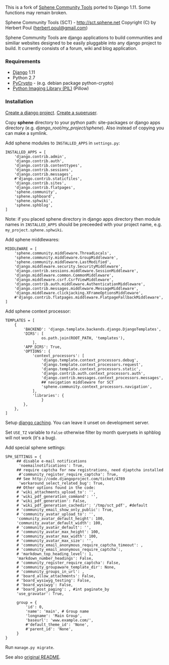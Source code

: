 This is a fork of [Sphene Community Tools](https://github.com/hpoul/sct-communitytools) ported to Django 1.11. Some functions may remain broken.

Sphene Community Tools (SCT) - http://sct.sphene.net
Copyright (C) by Herbert Poul (herbert.poul@gmail.com)

Sphene Community Tools are django applications to build communities and 
similiar websites designed to be easily pluggable into any django 
project to build.
It currently consists of a forum, wiki and blog application.

### Requirements

* [Django](http://www.djangoproject.com) 1.11
* Python 2.7
* [PyCrypto](http://sf.net/projects/pycrypto) - (e.g. debian package python-crypto)
* [Python Imaging Library (PIL)](http://www.pythonware.com/products/pil/) (Pillow)


### Installation

[Create a django project](https://docs.djangoproject.com/en/1.11/intro/tutorial01/#creating-a-project). [Create a superuser](https://docs.djangoproject.com/en/1.11/intro/tutorial02/#creating-an-admin-user).

Copy **sphene** directory to your python path: site-packages or django apps directory (e.g. *django_root/my_project/sphene*). Also instead of copying you can make a symlink.

Add sphene modules to `INSTALLED_APPS` in `settings.py`:

    INSTALLED_APPS = [
        'django.contrib.admin',
        'django.contrib.auth',
        'django.contrib.contenttypes',
        'django.contrib.sessions',
        'django.contrib.messages',
        #'django.contrib.staticfiles',
        'django.contrib.sites',
        'django.contrib.flatpages',
        'sphene.community',
        'sphene.sphboard',
        'sphene.sphwiki',
        'sphene.sphblog',
    ]

Note: if you placed sphene directory in django apps directory then module names in `INSTALLED_APPS` should be preceeded with your project name, e.g. `my_project.sphene.sphwiki`.

Add sphene middlewares:

    MIDDLEWARE = [
        'sphene.community.middleware.ThreadLocals',
        'sphene.community.middleware.GroupMiddleware',
        'sphene.community.middleware.LastModified',
        'django.middleware.security.SecurityMiddleware',
        'django.contrib.sessions.middleware.SessionMiddleware',
        'django.middleware.common.CommonMiddleware',
        'django.middleware.csrf.CsrfViewMiddleware',
        'django.contrib.auth.middleware.AuthenticationMiddleware',
        'django.contrib.messages.middleware.MessageMiddleware',
        'django.middleware.clickjacking.XFrameOptionsMiddleware',
        #'django.contrib.flatpages.middleware.FlatpageFallbackMiddleware',
    ]

Add sphene context processor:

    TEMPLATES = [
        {
            'BACKEND': 'django.template.backends.django.DjangoTemplates',
            'DIRS': [
                    os.path.join(ROOT_PATH, 'templates'),
                ],
            'APP_DIRS': True,
            'OPTIONS': {
                'context_processors': [
                    'django.template.context_processors.debug',
                    'django.template.context_processors.request',
                    'django.template.context_processors.static',
                    'django.contrib.auth.context_processors.auth',
                    'django.contrib.messages.context_processors.messages',
                    ## navigation middleware for SCT
                    'sphene.community.context_processors.navigation',
                ],
                'libraries': {
                    }
            },
        },
    ]


Setup [django caching](https://docs.djangoproject.com/en/1.11/topics/cache/). You can leave it unset on development server.

Set `USE_TZ` variable to `False` otherwise filter by month querysets in sphblog will not work (it's a bug).

Add special sphene settings:

    SPH_SETTINGS = {
         ## disable e-mail notifications
          'noemailnotifications': True,
         ## require captcha for new registrations, need djaptcha installed
          #'community_register_require_captcha': True,  
         ## See http://code.djangoproject.com/ticket/4789
          'workaround_select_related_bug': True,
         ## Other options found in the code:
         # 'wiki_attachments_upload_to': '',
         # 'wiki_pdf_generation_command': '',
         # 'wiki_pdf_generation': False,
         # 'wiki_pdf_generation_cachedir': '/tmp/sct_pdf', #default
         # 'community_email_show_only_public': True,
         # 'community_avatar_upload_to': '',
         'community_avatar_default_height': 100,
         'community_avatar_default_width': 100,
         # 'community_avatar_default': '',
         # 'community_avatar_max_height': 100,
         # 'community_avatar_max_width': 100,
         # 'community_avatar_max_size': '',
         # 'community_email_anonymous_require_captcha_timeout': ,
         # 'community_email_anonymous_require_captcha':,
         # 'markdown_top_heading_level': 1,
         'markdown_number_headings': False,
         # 'community_register_require_captcha': False,
         # 'community_groupaware_template_dir': None,
         # 'community_groups_in_url': ,
         # 'board_allow_attachments': False,
         # 'board_wysiwyg_testing': False,
         # 'board_wysiwyg': False,
         # 'board_post_paging': , #int paginate_by
         'use_gravatar': True,
         
         group = {
             'id': 0,
             'name': 'main', # Group name
             'longname': 'Main Group',
             'baseurl': 'www.example.com/',
             #'default_theme_id': 'None',
             #'parent_id': 'None',
         }
    }

Run `manage.py migrate`.

See also [original README](README).

